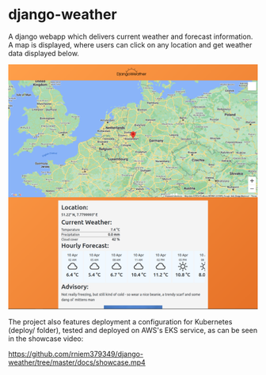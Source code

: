 # django-weather
A django webapp which delivers current weather and forecast information. A map is displayed, where users can click on any location and get weather data displayed below.

![django-weather](/docs/djangoweather.png "django-weather")

The project also features deployment a configuration for Kubernetes (deploy/ folder), tested and deployed on AWS's EKS service, as can be seen in the showcase video:

https://github.com/rniem379349/django-weather/tree/master/docs/showcase.mp4
